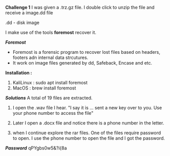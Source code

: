 **Challenge 1**
I was given a .trz.gz file. 
I double click to unzip the file and receive a image.dd file

.dd - disk image

I make use of the tools <b>foremost</b> recover it. 

***Foremost***
- Foremost is a forensic program to recover lost files based on headers, footers adn internal data strcutures. 
- It work on image files generated by dd, Safeback, Encase and etc. 

<b>Installation :</b>
1. KaliLinux : sudo apt install foremost
2. MacOS : brew install foremost

***Solutions***
A total of 19 files are extracted. 
1. I open the .wav file I hear. 
"I say it is ... sent a new key over to you. Use your phone number to access the file"
2. Later I open a .docx file and notice there is a phone number in the letter.

3. when I continue explore the rar files. One of the files require password to open. I use the phone number to open the file and I got the password. 

***Password***
qPYgbs0w5&?i{8a



